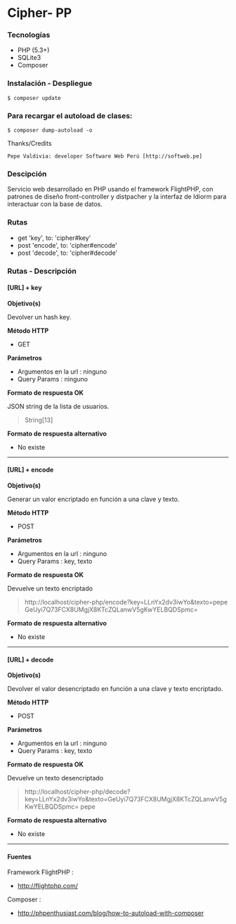 # Cipher- PP

### Tecnologías

+ PHP (5.3+)
+ SQLite3
+ Composer

### Instalación - Despliegue

 	$ composer update

### Para recargar el autoload de clases:

 	$ composer dump-autoload -o

 Thanks/Credits

    Pepe Valdivia: developer Software Web Perú [http://softweb.pe]

### Descipción

Servicio web desarrollado en PHP usando el framework FlightPHP, con patrones de diseño front-controller y distpacher y la interfaz de Idiorm para interactuar con la base de datos.

### Rutas

+ get 'key', to: 'cipher#key'
+ post 'encode', to: 'cipher#encode'
+ post 'decode', to: 'cipher#decode'

### Rutas - Descripción

#### [URL] + key

<b>Objetivo(s)</b>

Devolver un hash key.

<b>Método HTTP</b>

+ GET

<b>Parámetros</b>

+ Argumentos en la url : ninguno
+ Query Params : ninguno 

<b>Formato de respuesta OK</b>

JSON string de la lista de usuarios.

> String[13]

<b>Formato de respuesta alternativo </b>

+ No existe

---

#### [URL] + encode

<b>Objetivo(s)</b>

Generar un valor encriptado en función a una clave y texto.

<b>Método HTTP</b>

+ POST

<b>Parámetros</b>

+ Argumentos en la url : ninguno
+ Query Params : key, texto

<b>Formato de respuesta OK</b>

Devuelve un texto encriptado

> http://localhost/cipher-php/encode?key=LLnYx2dv3iwYo&texto=pepe
	GeUyi7Q73FCX8UMgjX8KTcZQLanwV5gKwYELBQDSpmc=

<b>Formato de respuesta alternativo </b>

+ No existe

---

#### [URL] + decode

<b>Objetivo(s)</b>

Devolver el valor desencriptado en función a una clave y texto encriptado.

<b>Método HTTP</b>

+ POST

<b>Parámetros</b>

+ Argumentos en la url : ninguno
+ Query Params : key, texto

<b>Formato de respuesta OK</b>

Devuelve un texto desencriptado

> http://localhost/cipher-php/decode?key=LLnYx2dv3iwYo&texto=GeUyi7Q73FCX8UMgjX8KTcZQLanwV5gKwYELBQDSpmc=
	pepe

<b>Formato de respuesta alternativo </b>

+ No existe

--- 

#### Fuentes
	
Framework FlightPHP :

+ http://flightphp.com/

Composer :
+ http://phpenthusiast.com/blog/how-to-autoload-with-composer
